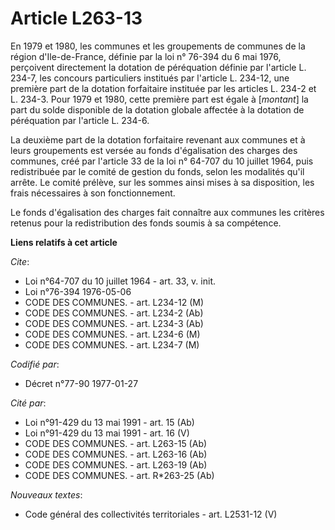 # Article L263-13

En 1979 et 1980, les communes et les groupements de communes de la région d'Ile-de-France, définie par la loi n° 76-394 du 6
mai 1976, perçoivent directement la dotation de péréquation définie par l'article L. 234-7, les concours particuliers
institués par l'article L. 234-12, une première part de la dotation forfaitaire instituée par les articles L. 234-2 et L.
234-3. Pour 1979 et 1980, cette première part est égale à [*montant*] la part du solde disponible de la dotation globale
affectée à la dotation de péréquation par l'article L. 234-6.

La deuxième part de la dotation forfaitaire revenant aux communes et à leurs groupements est versée au fonds d'égalisation
des charges des communes, créé par l'article 33 de la loi n° 64-707 du 10 juillet 1964, puis redistribuée par le comité de
gestion du fonds, selon les modalités qu'il arrête. Le comité prélève, sur les sommes ainsi mises à sa disposition, les frais
nécessaires à son fonctionnement.

Le fonds d'égalisation des charges fait connaître aux communes les critères retenus pour la redistribution des fonds soumis à
sa compétence.

**Liens relatifs à cet article**

_Cite_:

  - Loi n°64-707 du 10 juillet 1964 - art. 33, v. init.
  - Loi n°76-394 1976-05-06
  - CODE DES COMMUNES. - art. L234-12 (M)
  - CODE DES COMMUNES. - art. L234-2 (Ab)
  - CODE DES COMMUNES. - art. L234-3 (Ab)
  - CODE DES COMMUNES. - art. L234-6 (M)
  - CODE DES COMMUNES. - art. L234-7 (M)

_Codifié par_:

  - Décret n°77-90 1977-01-27

_Cité par_:

  - Loi n°91-429 du 13 mai 1991 - art. 15 (Ab)
  - Loi n°91-429 du 13 mai 1991 - art. 16 (V)
  - CODE DES COMMUNES. - art. L263-15 (Ab)
  - CODE DES COMMUNES. - art. L263-16 (Ab)
  - CODE DES COMMUNES. - art. L263-19 (Ab)
  - CODE DES COMMUNES. - art. R*263-25 (Ab)

_Nouveaux textes_:

  - Code général des collectivités territoriales - art. L2531-12 (V)
